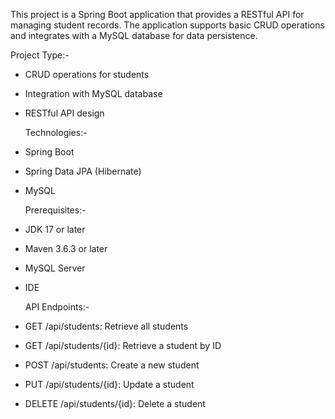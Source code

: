 This project is a Spring Boot application that provides a RESTful API for managing student records. The application supports basic CRUD operations and integrates with a MySQL database for data persistence.

Project Type:-
- CRUD operations for students
- Integration with MySQL database
- RESTful API design

  Technologies:-
- Spring Boot
- Spring Data JPA (Hibernate)
- MySQL

  Prerequisites:-
- JDK 17 or later
- Maven 3.6.3 or later
- MySQL Server
- IDE

  API Endpoints:-
- GET /api/students: Retrieve all students
- GET /api/students/{id}: Retrieve a student by ID
- POST /api/students: Create a new student
- PUT /api/students/{id}: Update a student
- DELETE /api/students/{id}: Delete a student
